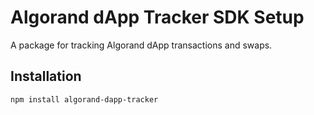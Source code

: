 # Algorand dApp Tracker SDK Setup 

A package for tracking Algorand dApp transactions and swaps.

## Installation

```bash
npm install algorand-dapp-tracker
